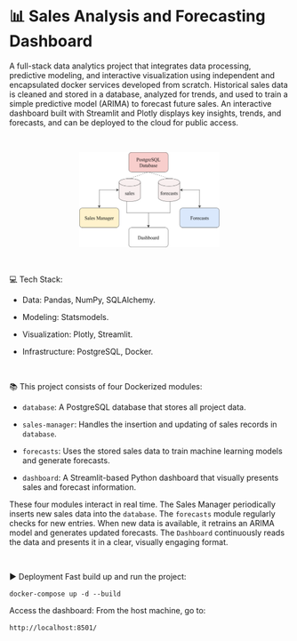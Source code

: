 # :bar_chart: Sales Analysis and Forecasting Dashboard

A full-stack data analytics project that integrates data processing, predictive modeling, and interactive visualization using independent and encapsulated docker services developed from scratch. Historical sales data is cleaned and stored in a database, analyzed for trends, and used to train a simple predictive model (ARIMA) to forecast future sales. An interactive dashboard built with Streamlit and Plotly displays key insights, trends, and forecasts, and can be deployed to the cloud for public access.

<br>

<p align="center">
    <img src="https://raw.githubusercontent.com/RafaAyGar/sales-dashboard/main/docs/scheme-project-sales-dashboard.png" width="50%" alt="Project scheme" /></a>
</p>
<br>

:computer: Tech Stack:

* Data: Pandas, NumPy, SQLAlchemy.

* Modeling: Statsmodels.

* Visualization: Plotly, Streamlit.

* Infrastructure: PostgreSQL, Docker.
<br>

:books: This project consists of four Dockerized modules:

* ``database``: A PostgreSQL database that stores all project data.

* ``sales-manager``: Handles the insertion and updating of sales records in ``database``.

* ``forecasts``: Uses the stored sales data to train machine learning models and generate forecasts.

* ``dashboard``: A Streamlit-based Python dashboard that visually presents sales and forecast information.

These four modules interact in real time. The Sales Manager periodically inserts new sales data into the ``database``. The ``forecasts`` module regularly checks for new entries. When new data is available, it retrains an ARIMA model and generates updated forecasts. The ``Dashboard`` continuously reads the data and presents it in a clear, visually engaging format.

<br>

:arrow_forward: Deployment
Fast build up and run the project:
```
docker-compose up -d --build
```
Access the dashboard: From the host machine, go to:
```
http://localhost:8501/
```



